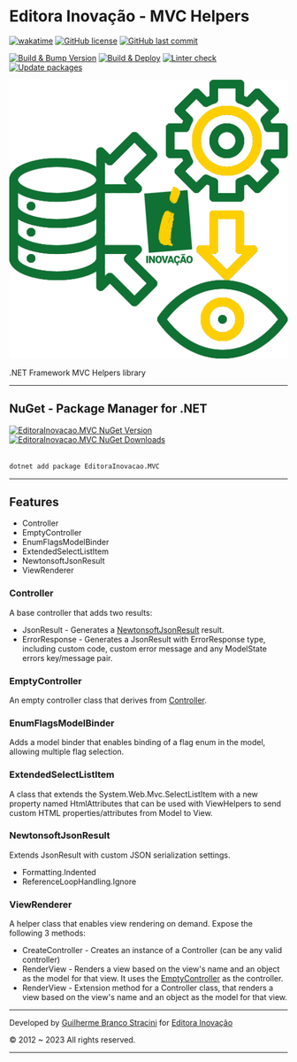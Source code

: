 # Editora Inovação - MVC Helpers

[![wakatime](https://wakatime.com/badge/github/InovacaoMediaBrasil/EditoraInovacao.MVC.svg)](https://wakatime.com/badge/github/InovacaoMediaBrasil/EditoraInovacao.MVC)
[![GitHub license](https://img.shields.io/github/license/InovacaoMediaBrasil/EditoraInovacao.MVC)](https://github.com/InovacaoMediaBrasil/EditoraInovacao.MVC)
[![GitHub last commit](https://img.shields.io/github/last-commit/InovacaoMediaBrasil/EditoraInovacao.MVC/main)](https://github.com/InovacaoMediaBrasil/EditoraInovacao.MVC)

[![Build & Bump Version](https://github.com/InovacaoMediaBrasil/EditoraInovacao.MVC/actions/workflows/build-bump-version.yml/badge.svg)](https://github.com/InovacaoMediaBrasil/EditoraInovacao.MVC/actions/workflows/build-bump-version.yml)
[![Build & Deploy](https://github.com/InovacaoMediaBrasil/EditoraInovacao.MVC/actions/workflows/build-deploy.yml/badge.svg)](https://github.com/InovacaoMediaBrasil/EditoraInovacao.MVC/actions/workflows/build-deploy.yml)
[![Linter check](https://github.com/InovacaoMediaBrasil/EditoraInovacao.MVC/actions/workflows/linter.yml/badge.svg)](https://github.com/InovacaoMediaBrasil/EditoraInovacao.MVC/actions/workflows/linter.yml)
[![Update packages](https://github.com/InovacaoMediaBrasil/EditoraInovacao.MVC/actions/workflows/update-packages.yml/badge.svg)](https://github.com/InovacaoMediaBrasil/EditoraInovacao.MVC/actions/workflows/update-packages.yml)

![logo.png](logo.png)

.NET Framework MVC Helpers library

---

## NuGet - Package Manager for .NET

[![EditoraInovacao.MVC NuGet Version](https://img.shields.io/nuget/v/EditoraInovacao.MVC.svg?style=flat)](https://www.nuget.org/packages/EditoraInovacao.MVC/)
[![EditoraInovacao.MVC NuGet Downloads](https://img.shields.io/nuget/dt/EditoraInovacao.MVC.svg?style=flat)](https://www.nuget.org/packages/EditoraInovacao.MVC/)

```bash

dotnet add package EditoraInovacao.MVC

```

---

## Features

- Controller
- EmptyController
- EnumFlagsModelBinder
- ExtendedSelectListItem
- NewtonsoftJsonResult
- ViewRenderer

### Controller

A base controller that adds two results:

- JsonResult - Generates a [NewtonsoftJsonResult](#NewtonsoftJsonResult) result.
- ErrorResponse - Generates a JsonResult with ErrorResponse type, including custom code, custom error message and any ModelState errors key/message pair.

### EmptyController

An empty controller class that derives from [Controller](#Controller).

### EnumFlagsModelBinder

Adds a model binder that enables binding of a flag enum in the model, allowing multiple flag selection.

### ExtendedSelectListItem

A class that extends the System.Web.Mvc.SelectListItem with a new property named HtmlAttributes that can be used with ViewHelpers to send custom HTML properties/attributes from Model to View.

### NewtonsoftJsonResult

Extends JsonResult with custom JSON serialization settings. 

- Formatting.Indented
- ReferenceLoopHandling.Ignore

### ViewRenderer

A helper class that enables view rendering on demand.
Expose the following 3 methods:

- CreateController - Creates an instance of a Controller (can be any valid controller)
- RenderView - Renders a view based on the view's name and an object as the model for that view. It uses the [EmptyController](#EmptyController) as the controller.
- RenderView - Extension method for a Controller class, that renders a view based on the view's name and an object as the model for that view.
 
---

Developed by [Guilherme Branco Stracini](https://www.guilhermebranco.com.br) for [Editora Inovação](https://www.editorainovacao.com.br) 

© 2012 ~ 2023 All rights reserved.

---

